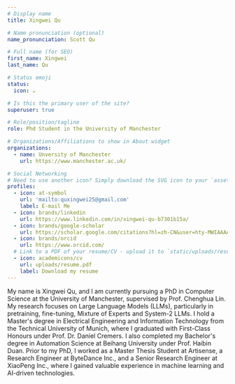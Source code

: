 ```yaml
---
# Display name
title: Xingwei Qu 

# Name pronunciation (optional)
name_pronunciation: Scott Qu 

# Full name (for SEO)
first_name: Xingwei 
last_name: Qu 

# Status emoji
status:
  icon: ☕️

# Is this the primary user of the site?
superuser: true

# Role/position/tagline
role: Phd Student in the University of Manchester 

# Organizations/Affiliations to show in About widget
organizations:
  - name: Unversity of Manchester 
    url: https://www.manchester.ac.uk/ 

# Social Networking
# Need to use another icon? Simply download the SVG icon to your `assets/media/icons/` folder.
profiles:
  - icon: at-symbol
    url: 'mailto:quxingwei25@gmail.com'
    label: E-mail Me
  - icon: brands/linkedin
    url: https://www.linkedin.com/in/xingwei-qu-b7301b15a/ 
  - icon: brands/google-scholar
    url: https://scholar.google.com/citations?hl=zh-CN&user=hty-MWIAAAAJ 
  - icon: brands/orcid
    url: https://www.orcid.com/
  # Link to a PDF of your resume/CV - upload it to `static/uploads/resume.pdf`
  - icon: academicons/cv
    url: uploads/resume.pdf
    label: Download my resume
---
```


My name is Xingwei Qu, and I am currently pursuing a PhD in Computer Science at the University of Manchester, supervised by Prof. Chenghua Lin. My research focuses on Large Language Models (LLMs), particularly in pretraining, fine-tuning, Mixture of Experts and System-2 LLMs. I hold a Master's degree in Electrical Engineering and Information Technology from the Technical University of Munich, where I graduated with First-Class Honours under Prof. Dr. Daniel Cremers. I also completed my Bachelor's degree in Automation Science at Beihang University under Prof. Haibin Duan. Prior to my PhD, I worked as a Master Thesis Student at Artisense, a Research Engineer at ByteDance Inc., and a Senior Research Engineer at XiaoPeng Inc., where I gained valuable experience in machine learning and AI-driven technologies.